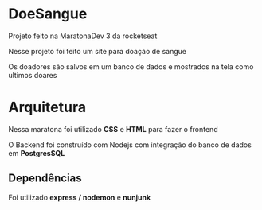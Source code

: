 # DoeSangue

<p>Projeto feito na MaratonaDev 3 da rocketseat</p>
<p>Nesse projeto foi feito um site para doação de sangue</p>
<p>Os doadores são salvos em um banco de dados e mostrados na tela como ultimos doares</p>

<h1>Arquitetura</h2>

<p>Nessa maratona foi utilizado <strong>CSS</strong> e <strong>HTML</strong> para fazer o frontend </p>
<p>O Backend foi construído com Nodejs com integração do banco de dados em <strong>PostgresSQL</strong></p>

<h2>Dependências</h2>

<p>Foi utilizado <strong>express / nodemon</strong> e <strong> nunjunk </strong>

